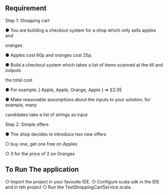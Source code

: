 Requirement
----------------
Step 1: Shopping cart

● You are building a checkout system for a shop which only sells apples and

oranges.

● Apples cost 60p and oranges cost 25p.

● Build a checkout system which takes a list of items scanned at the till and outputs

the total cost

● For example: [ Apple, Apple, Orange, Apple ] => £2.05

● Make reasonable assumptions about the inputs to your solution; for example, many

candidates take a list of strings as input

Step 2: Simple offers

● The shop decides to introduce two new offers

○ buy one, get one free on Apples

○ 3 for the price of 2 on Oranges

To Run The application
--------------------------
○ Import the project in your favouite IDE. 
○ Configure scala sdk in the IDE and in teh project
○ Run the TestShoppingCartService.scala.
